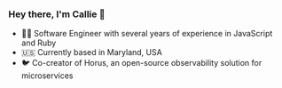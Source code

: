 ### Hey there, I'm Callie 👋

- 👩‍💻 Software Engineer with several years of experience in JavaScript and Ruby
- 🇺🇸 Currently based in Maryland, USA
- 🐦 Co-creator of Horus, an open-source observability solution for microservices

<!--
**callieburuchara/callieburuchara** is a ✨ _special_ ✨ repository because its `README.md` (this file) appears on your GitHub profile.

Here are some ideas to get you started:

- 🔭 I’m currently working on ...
- 🌱 I’m currently learning ...
- 👯 I’m looking to collaborate on ...
- 🤔 I’m looking for help with ...
- 💬 Ask me about ...
- 📫 How to reach me: ...
- 😄 Pronouns: ...
- ⚡ Fun fact: ...
-->
